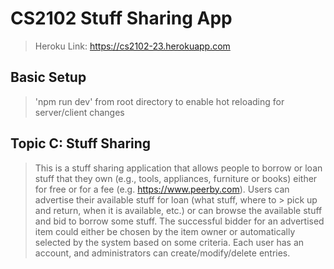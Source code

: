 # CS2102 Stuff Sharing App

> Heroku Link: https://cs2102-23.herokuapp.com

## Basic Setup

> 'npm run dev' from root directory to enable hot reloading for server/client changes

## Topic C: Stuff Sharing

> This is a stuff sharing application that allows people to borrow or loan stuff that they own (e.g., tools, appliances, furniture or books) either for free or for a fee (e.g. https://www.peerby.com). Users can advertise their available stuff for loan (what stuff, where to > pick up and return, when it is available, etc.) or can browse the available stuff and bid to borrow some stuff. The successful bidder for an advertised item could either be chosen by the item owner or automatically selected by the system based on some criteria. Each user has an account, and administrators can create/modify/delete entries.
